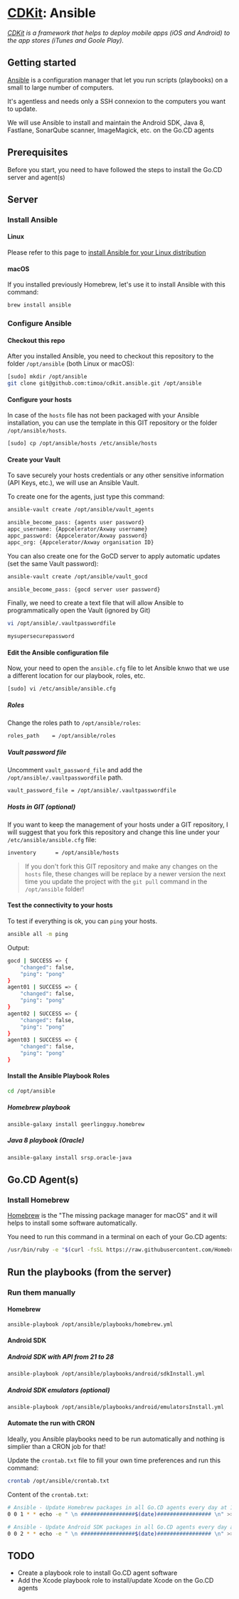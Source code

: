 # [CDKit](https://github.com/timoa/cdkit): Ansible

*[CDKit](https://github.com/timoa/cdkit) is a framework that helps to deploy mobile apps (iOS and Android) to the app stores (iTunes and Goole Play).*

## Getting started

[Ansible](https://www.ansible.com/) is a configuration manager that let you run scripts (playbooks) on a small to large number of computers.

It's agentless and needs only a SSH connexion to the computers you want to update.

We will use Ansible to install and maintain the Android SDK, Java 8, Fastlane, SonarQube scanner, ImageMagick, etc. on the Go.CD agents

## Prerequisites

Before you start, you need to have followed the steps to install the Go.CD server and agent(s)

## Server

### Install Ansible

#### Linux

Please refer to this page to [install Ansible for your Linux distribution](https://docs.ansible.com/ansible/latest/installation_guide/intro_installation.html#installing-the-control-machine)

#### macOS

If you installed previously Homebrew, let's use it to install Ansible with this command:

```bash
brew install ansible
```

### Configure Ansible

#### Checkout this repo

After you installed Ansible, you need to checkout this repository to the folder `/opt/ansible` (both Linux or macOS):

```bash
[sudo] mkdir /opt/ansible
git clone git@github.com:timoa/cdkit.ansible.git /opt/ansible
```

#### Configure your hosts

In case of the `hosts` file has not been packaged with your Ansible installation, you can use the template in this GIT repository or the folder `/opt/ansible/hosts`.

```bash
[sudo] cp /opt/ansible/hosts /etc/ansible/hosts
```

#### Create your Vault

To save securely your hosts credentials or any other sensitive information (API Keys, etc.), we will use an Ansible Vault.

To create one for the agents, just type this command:

```bash
ansible-vault create /opt/ansible/vault_agents
```

```bash
ansible_become_pass: {agents user password}
appc_username: {Appcelerator/Axway username}
appc_password: {Appcelerator/Axway password}
appc_org: {Appcelerator/Axway organisation ID}
```

You can also create one for the GoCD server to apply automatic updates (set the same Vault password):

```bash
ansible-vault create /opt/ansible/vault_gocd
```

```bash
ansible_become_pass: {gocd server user password}
```

Finally, we need to create a text file that will allow Ansible to programmatically open the Vault (ignored by Git)

```bash
vi /opt/ansible/.vaultpasswordfile
```

```bash
mysupersecurepassword
```

#### Edit the Ansible configuration file

Now, your need to open the `ansible.cfg` file to let Ansible knwo that we use a different location for our playbook, roles, etc.

```bash
[sudo] vi /etc/ansible/ansible.cfg
```

##### Roles

Change the roles path to `/opt/ansible/roles`:

```bash
roles_path    = /opt/ansible/roles
```

##### Vault password file

Uncomment `vault_password_file` and add the `/opt/ansible/.vaultpasswordfile` path.

```bash
vault_password_file = /opt/ansible/.vaultpasswordfile
```

##### Hosts in GIT (optional)

If you want to keep the management of your hosts under a GIT repository, I will suggest that you fork this repository and change this line under your `/etc/ansible/ansible.cfg` file:

```bash
inventory      = /opt/ansible/hosts
```

> If you don't fork this GIT repository and make any changes on the `hosts` file, these changes will be replace by a newer version the next time you update the project with the `git pull` command in the `/opt/ansible` folder!

#### Test the connectivity to your hosts

To test if everything is ok, you can `ping` your hosts.

```bash
ansible all -m ping
```

Output:

```bash
gocd | SUCCESS => {
    "changed": false,
    "ping": "pong"
}
agent01 | SUCCESS => {
    "changed": false,
    "ping": "pong"
}
agent02 | SUCCESS => {
    "changed": false,
    "ping": "pong"
}
agent03 | SUCCESS => {
    "changed": false,
    "ping": "pong"
}
```

#### Install the Ansible Playbook Roles

```bash
cd /opt/ansible
```

##### Homebrew playbook

```bash
ansible-galaxy install geerlingguy.homebrew
```

##### Java 8 playbook (Oracle)

```bash
ansible-galaxy install srsp.oracle-java
```

## Go.CD Agent(s)

### Install Homebrew

[Homebrew](https://brew.sh/) is the "The missing package manager for macOS" and it will helps to install some software automatically.

You need to run this command in a terminal on each of your Go.CD agents:

```bash
/usr/bin/ruby -e "$(curl -fsSL https://raw.githubusercontent.com/Homebrew/install/master/install)"
```

## Run the playbooks (from the server)

### Run them manually

#### Homebrew

```bash
ansible-playbook /opt/ansible/playbooks/homebrew.yml
```

#### Android SDK

##### Android SDK with API from 21 to 28

```bash
ansible-playbook /opt/ansible/playbooks/android/sdkInstall.yml
```

##### Android SDK emulators (optional)

```bash
ansible-playbook /opt/ansible/playbooks/android/emulatorsInstall.yml
```

#### Automate the run with CRON

Ideally, you Ansible playbooks need to be run automatically and nothing is simplier than a CRON job for that!

Update the `crontab.txt` file to fill your own time preferences and run this command:

```bash
crontab /opt/ansible/crontab.txt
```

Content of the `crontab.txt`:

```bash
# Ansible - Update Homebrew packages in all Go.CD agents every day at 1:00 am
0 0 1 * * echo -e " \n #################$(date)################# \n" >> /opt/ansible/logs/homebrew.log ; ansible-playbook /opt/ansible/playbooks/homebrew.yml >> /opt/ansible/logs/homebrew.log

# Ansible - Update Android SDK packages in all Go.CD agents every day at 2:00 am
0 0 2 * * echo -e " \n #################$(date)################# \n" >> /opt/ansible/logs/androidSdkPkgUpdate.log ; ansible-playbook /opt/ansible/playbooks/android/sdkUpdate.yml >> /opt/ansible/logs/androidSdkUpdate.log
```

## TODO

* Create a playbook role to install Go.CD agent software
* Add the Xcode playbook role to install/update Xcode on the Go.CD agents
